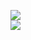 [![](https://img.shields.io/badge/Made%20With-Github%20Spray-lightgrey.svg?style=for-the-badge&logo=github)](https://github.com/Annihil/github-spray#11423)  
[![](https://i.imgur.com/2DrTn0Z.gif)](https://github.com/Annihil/github-spray)